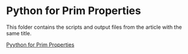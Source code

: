 # Python for Prim Properties

This folder contains the scripts and output files from the article with the
same title.

[Pyython for Prim Properties](https://www.confusing-acronym.com/python-for-prim-properties/)

